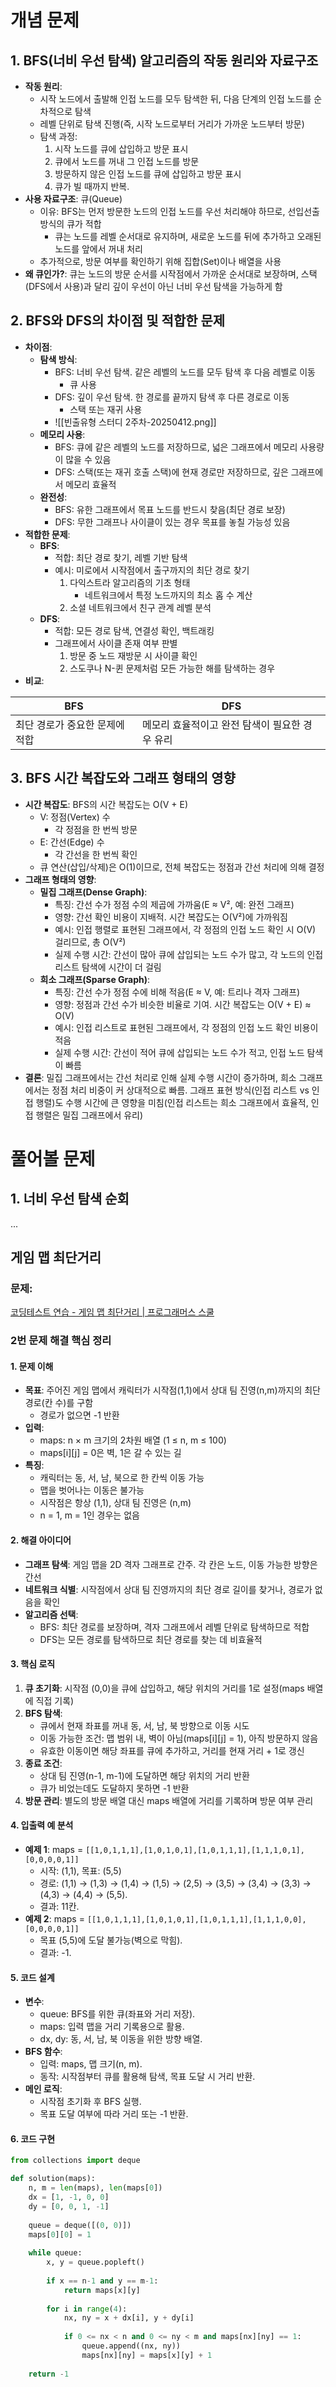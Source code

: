 # 개념 문제

## 1. BFS(너비 우선 탐색) 알고리즘의 작동 원리와 자료구조

- **작동 원리**:
    - 시작 노드에서 출발해 인접 노드를 모두 탐색한 뒤, 다음 단계의 인접 노드를 순차적으로 탐색
    - 레벨 단위로 탐색 진행(즉, 시작 노드로부터 거리가 가까운 노드부터 방문)
    - 탐색 과정:
        1. 시작 노드를 큐에 삽입하고 방문 표시
        2. 큐에서 노드를 꺼내 그 인접 노드를 방문
        3. 방문하지 않은 인접 노드를 큐에 삽입하고 방문 표시
        4. 큐가 빌 때까지 반복.
- **사용 자료구조**: 큐(Queue)
    - 이유: BFS는 먼저 방문한 노드의 인접 노드를 우선 처리해야 하므로, 선입선출 방식의 큐가 적합
	    - 큐는 노드를 레벨 순서대로 유지하며, 새로운 노드를 뒤에 추가하고 오래된 노드를 앞에서 꺼내 처리
    - 추가적으로, 방문 여부를 확인하기 위해 집합(Set)이나 배열을 사용
- **왜 큐인가?**: 큐는 노드의 방문 순서를 시작점에서 가까운 순서대로 보장하며, 스택(DFS에서 사용)과 달리 깊이 우선이 아닌 너비 우선 탐색을 가능하게 함

## 2. BFS와 DFS의 차이점 및 적합한 문제

- **차이점**:
    - **탐색 방식**:
        - BFS: 너비 우선 탐색. 같은 레벨의 노드를 모두 탐색 후 다음 레벨로 이동
	        - 큐 사용
        - DFS: 깊이 우선 탐색. 한 경로를 끝까지 탐색 후 다른 경로로 이동 
	        - 스택 또는 재귀 사용
	    - ![[빈출유형 스터디 2주차-20250412.png]]
    - **메모리 사용**:
        - BFS: 큐에 같은 레벨의 노드를 저장하므로, 넓은 그래프에서 메모리 사용량이 많을 수 있음
        - DFS: 스택(또는 재귀 호출 스택)에 현재 경로만 저장하므로, 깊은 그래프에서 메모리 효율적
    - **완전성**:
        - BFS: 유한 그래프에서 목표 노드를 반드시 찾음(최단 경로 보장)
        - DFS: 무한 그래프나 사이클이 있는 경우 목표를 놓칠 가능성 있음
- **적합한 문제**:
    - **BFS**:
        - 적합: 최단 경로 찾기, 레벨 기반 탐색
        - 예시: 미로에서 시작점에서 출구까지의 최단 경로 찾기
	        1. 다익스트라 알고리즘의 기초 형태 
		        -  네트워크에서 특정 노드까지의 최소 홉 수 계산
	        2. 소셜 네트워크에서 친구 관계 레벨 분석
    - **DFS**:
        - 적합: 모든 경로 탐색, 연결성 확인, 백트래킹
        - 그래프에서 사이클 존재 여부 판별
	        1. 방문 중 노드 재방문 시 사이클 확인
	        2. 스도쿠나 N-퀸 문제처럼 모든 가능한 해를 탐색하는 경우
- **비교**:

| BFS               | DFS                        |
| ----------------- | -------------------------- |
| 최단 경로가 중요한 문제에 적합 | 메모리 효율적이고 완전 탐색이 필요한 경우 유리 |


## 3. BFS 시간 복잡도와 그래프 형태의 영향

- **시간 복잡도**: BFS의 시간 복잡도는 O(V + E)
    - V: 정점(Vertex) 수
	    - 각 정점을 한 번씩 방문
    - E: 간선(Edge) 수 
	    - 각 간선을 한 번씩 확인
    - 큐 연산(삽입/삭제)은 O(1)이므로, 전체 복잡도는 정점과 간선 처리에 의해 결정
- **그래프 형태의 영향**:
    - **밀집 그래프(Dense Graph)**:
        - 특징: 간선 수가 정점 수의 제곱에 가까움(E ≈ V², 예: 완전 그래프)
        - 영향: 간선 확인 비용이 지배적. 시간 복잡도는 O(V²)에 가까워짐
        - 예시: 인접 행렬로 표현된 그래프에서, 각 정점의 인접 노드 확인 시 O(V) 걸리므로, 총 O(V²)
        - 실제 수행 시간: 간선이 많아 큐에 삽입되는 노드 수가 많고, 각 노드의 인접 리스트 탐색에 시간이 더 걸림
    - **희소 그래프(Sparse Graph)**:
        - 특징: 간선 수가 정점 수에 비해 적음(E ≈ V, 예: 트리나 격자 그래프)
        - 영향: 정점과 간선 수가 비슷한 비율로 기여. 시간 복잡도는 O(V + E) ≈ O(V)
        - 예시: 인접 리스트로 표현된 그래프에서, 각 정점의 인접 노드 확인 비용이 적음
        - 실제 수행 시간: 간선이 적어 큐에 삽입되는 노드 수가 적고, 인접 노드 탐색이 빠름
- **결론**: 밀집 그래프에서는 간선 처리로 인해 실제 수행 시간이 증가하며, 희소 그래프에서는 정점 처리 비중이 커 상대적으로 빠름. 그래프 표현 방식(인접 리스트 vs 인접 행렬)도 수행 시간에 큰 영향을 미침(인접 리스트는 희소 그래프에서 효율적, 인접 행렬은 밀집 그래프에서 유리)

# 풀어볼 문제
## 1. 너비 우선 탐색 순회
...
## 게임 맵 최단거리
### **문제:**

[코딩테스트 연습 - 게임 맵 최단거리 | 프로그래머스 스쿨](https://school.programmers.co.kr/learn/courses/30/lessons/1844)

### **2번 문제 해결 핵심 정리**

#### **1. 문제 이해**

- **목표**: 주어진 게임 맵에서 캐릭터가 시작점(1,1)에서 상대 팀 진영(n,m)까지의 최단 경로(칸 수)를 구함 
	- 경로가 없으면 -1 반환
- **입력**:
    - maps: n × m 크기의 2차원 배열 (1 ≤ n, m ≤ 100)
    - maps[i][j] = 0은 벽, 1은 갈 수 있는 길
- **특징**:
    - 캐릭터는 동, 서, 남, 북으로 한 칸씩 이동 가능
    - 맵을 벗어나는 이동은 불가능
    - 시작점은 항상 (1,1), 상대 팀 진영은 (n,m)
    - n = 1, m = 1인 경우는 없음

#### **2. 해결 아이디어**

- **그래프 탐색**: 게임 맵을 2D 격자 그래프로 간주. 각 칸은 노드, 이동 가능한 방향은 간선
- **네트워크 식별**: 시작점에서 상대 팀 진영까지의 최단 경로 길이를 찾거나, 경로가 없음을 확인
- **알고리즘 선택**:
    - BFS: 최단 경로를 보장하며, 격자 그래프에서 레벨 단위로 탐색하므로 적합
    - DFS는 모든 경로를 탐색하므로 최단 경로를 찾는 데 비효율적

#### **3. 핵심 로직**

1. **큐 초기화**: 시작점 (0,0)을 큐에 삽입하고, 해당 위치의 거리를 1로 설정(maps 배열에 직접 기록)
2. **BFS 탐색**:
    - 큐에서 현재 좌표를 꺼내 동, 서, 남, 북 방향으로 이동 시도
    - 이동 가능한 조건: 맵 범위 내, 벽이 아님(maps[i][j] = 1), 아직 방문하지 않음
    - 유효한 이동이면 해당 좌표를 큐에 추가하고, 거리를 현재 거리 + 1로 갱신
3. **종료 조건**:
    - 상대 팀 진영(n-1, m-1)에 도달하면 해당 위치의 거리 반환
    - 큐가 비었는데도 도달하지 못하면 -1 반환
4. **방문 관리**: 별도의 방문 배열 대신 maps 배열에 거리를 기록하며 방문 여부 관리

#### **4. 입출력 예 분석**

- **예제 1**: maps = `[[1,0,1,1,1],[1,0,1,0,1],[1,0,1,1,1],[1,1,1,0,1],[0,0,0,0,1]]`
    - 시작: (1,1), 목표: (5,5)
    - 경로: (1,1) → (1,3) → (1,4) → (1,5) → (2,5) → (3,5) → (3,4) → (3,3) → (4,3) → (4,4) → (5,5).
    - 결과: 11칸.
- **예제 2**: maps = `[[1,0,1,1,1],[1,0,1,0,1],[1,0,1,1,1],[1,1,1,0,0],[0,0,0,0,1]]`
    - 목표 (5,5)에 도달 불가능(벽으로 막힘).
    - 결과: -1.

#### **5. 코드 설계**

- **변수**:
    - queue: BFS를 위한 큐(좌표와 거리 저장).
    - maps: 입력 맵을 거리 기록용으로 활용.
    - dx, dy: 동, 서, 남, 북 이동을 위한 방향 배열.
- **BFS 함수**:
    - 입력: maps, 맵 크기(n, m).
    - 동작: 시작점부터 큐를 활용해 탐색, 목표 도달 시 거리 반환.
- **메인 로직**:
    - 시작점 초기화 후 BFS 실행.
    - 목표 도달 여부에 따라 거리 또는 -1 반환.

#### **6. 코드 구현**

```python
from collections import deque

def solution(maps):
    n, m = len(maps), len(maps[0])
    dx = [1, -1, 0, 0] 
    dy = [0, 0, 1, -1]
    
    queue = deque([(0, 0)])
    maps[0][0] = 1 
    
    while queue:
        x, y = queue.popleft()
        
        if x == n-1 and y == m-1:
            return maps[x][y]
    
        for i in range(4):
            nx, ny = x + dx[i], y + dy[i]
            
            if 0 <= nx < n and 0 <= ny < m and maps[nx][ny] == 1:
                queue.append((nx, ny))
                maps[nx][ny] = maps[x][y] + 1
    
    return -1
```